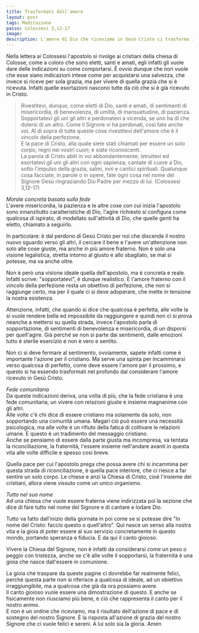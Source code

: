 ```yaml
---
title: Trasformati dall'amore
layout: post
tags: Meditazione
passo: Colossesi 3,12-17
image:
description: L'amore di Dio che riceviamo in Gesù Cristo ci trasforma in una comunità che vive con pace e serenità.
---
```


Nella lettera ai Colossesi l'apostolo si rivolge ai cristiani della chiesa di Colosse, come a coloro che sono eletti, santi e amati, egli infatti gli vuole dare delle indicazioni su come comportarsi. È ovvio dunque che non vuole che esse siano indicazioni intese come per acquistarsi una salvezza, che invece si riceve per sola grazia, ma per vivere di quella grazia che si è ricevuta. Infatti quelle esortazioni nascono tutte da ciò che si è già ricevuto in Cristo. 

> Rivestitevi, dunque, come eletti di Dio, santi e amati, di sentimenti di misericordia, di benevolenza, di umiltà, di mansuetudine, di pazienza.
Sopportatevi gli uni gli altri e perdonatevi a vicenda, se uno ha di che dolersi di un altro. Come il Signore vi ha perdonati, così fate anche voi.
Al di sopra di tutte queste cose rivestitevi dell'amore che è il vincolo della perfezione.  
E la pace di Cristo, alla quale siete stati chiamati per essere un solo corpo, regni nei vostri cuori; e siate riconoscenti.  
La parola di Cristo abiti in voi abbondantemente; istruitevi ed esortatevi gli uni gli altri con ogni sapienza; cantate di cuore a Dio, sotto l'impulso della grazia, salmi, inni e cantici spirituali.
Qualunque cosa facciate, in parole o in opere, fate ogni cosa nel nome del Signore Gesù ringraziando Dio Padre per mezzo di lui. (Colossesi 3,12-17)

*Morale concreta basata sulla fede*  
L'avere misericordia, la pazienza e le altre cose con cui inizia l'apostolo sono innanzitutto caratteristiche di Dio,  l'agire richiesto si configura come qualcosa di ispirato, di modellato sull'attività di Dio, che quelle genti ha eletto, chiamato a seguirlo.

In particolare: è dal perdono di Gesù Cristo per noi che discende il nostro nuovo sguardo verso gli altri, il cercare il bene e l'avere un'attenzione non solo alle cose giuste, ma anche in più amore fraterno. Non è solo una visione legalistica, stretta intorno al giusto e allo sbagliato, se mai si potesse, ma va anche oltre.

Non è però una visione ideale quella dell'apostolo, ma è concreta e reale. Infatti scrive: "sopportatevi", è dunque realistico. E l'amore fraterno con il vincolo della perfezione resta un obiettivo di perfezione, che non si raggiunge certo, ma per il quale ci si deve adoperare, che mette in tensione la nostra esistenza.

Attenzione, infatti, che  quando si dice che qualcosa è perfetta, alle volte la si vuole rendere bella ed impossibile da raggiungere e quindi non ci si prova neanche a mettersi su quella strada, invece l'apostolo parla di sopportazione, di sentimenti di benevolenza e misericordia, di un disporsi per quell'agire. Già perché se non si parte dai sentimenti, dalle emozioni tutto è sterile esercizio e non è vero e sentito. 

Non ci si deve fermare al sentimento, ovviamente, sapete infatti come è importante l'azione per il cristiano. Ma serve una spinta per incamminarsi verso qualcosa di perfetto, come deve essere l'amore per il prossimo, e questo si ha essendo trasformati nel profondo dal considerare l'amore ricevuto in Gesù Cristo.

*Fede comunitaria*  
Da queste indicazioni deriva, una volta di più, che la fede cristiana è una fede comunitaria, un vivere con relazioni giuste e insieme magnanime con gli altri.  
Alle volte c'è chi dice di essere cristiano ma solamente da solo, non sopportando una comunità umana. Magari ciò può essere una necessità psicologica, ma alle volte è un rifiuto della fatica di coltivare le relazioni umane. E questo è un tradimento del messaggio cristiano.  
Anche se pensiamo di essere dalla parte giusta ma incompresa, va tentata la riconciliazione, la fraternità, l'essere insieme nell'andare avanti in questa vita alle volte difficile e spesso così breve. 

Quella pace per cui l'apostolo prega che possa avere chi si incammina per questa strada di riconciliazione, è quella pace interiore, che ci riesce a far sentire un solo corpo. Le chiese e anzi la Chiesa di Cristo, cioè l'insieme dei cristiani, allora viene vissuto come un unico organismo.

*Tutto nel suo nome*  
Ad una chiesa che vuole essere fraterna viene indirizzata poi la sezione che dice di fare tutto nel nome del Signore e di cantare e lodare Dio.

Tutto va fatto dall'inizio della giornata in poi come se si potesse dire "In nome del Cristo: faccio questo o quell'altro". Qui nasce un senso alla nostra vita e la gioia di poter essere al suo servizio concretamente in questo mondo, portando speranza e fiducia. E da qui il canto gioioso.

Vivere la Chiesa del Signore, non è infatti da considerarsi come un peso o peggio con tristezza, anche se c'è alle volte il sopportarsi, la fraternità è una gioia che nasce dall'essere in comunione.

La gioia che traspare da queste pagine ci dovrebbe far realmente felici, perché questa parte non si riferisce a qualcosa di ideale, ad un obiettivo irraggiungibile, ma a qualcosa che già da ora possiamo avere.  
Il canto gioioso vuole essere una dimostrazione di questo. E anche se fisicamente non riusciamo più bene, è ciò che rappresenta il canto per il nostro animo.  
E non è un ordine che riceviamo, ma il risultato dell'azione di pace e di sostegno del nostro Signore. È la risposta all'azione di grazia del nostro Signore che ci vuole felici e sereni. A lui solo sia la gloria. Amen

